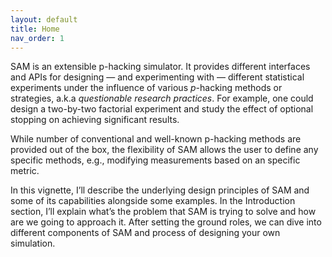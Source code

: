 ```yaml
---
layout: default
title: Home
nav_order: 1
---
```


SAM is an extensible p-hacking simulator. It provides different interfaces and APIs for designing — and experimenting with — different statistical experiments under the influence of various *p*-hacking methods or strategies, a.k.a *questionable research practices*. For example, one could design a two-by-two factorial experiment and study the effect of optional stopping on achieving significant results.

While number of conventional and well-known p-hacking methods are provided out of the box, the flexibility of SAM allows the user to define any specific methods, e.g., modifying measurements based on an specific metric. 

In this vignette, I’ll describe the underlying design principles of SAM and some of its capabilities alongside some examples. In the Introduction section, I’ll explain what’s the problem that SAM is trying to solve and how are we going to approach it. After setting the ground roles, we can dive into different components of SAM and process of designing your own simulation.